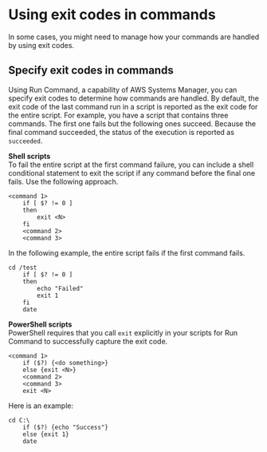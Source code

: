 # Using exit codes in commands<a name="run-command-handle-exit-status"></a>

In some cases, you might need to manage how your commands are handled by using exit codes\.

## Specify exit codes in commands<a name="command-exit-codes"></a>

Using Run Command, a capability of AWS Systems Manager, you can specify exit codes to determine how commands are handled\. By default, the exit code of the last command run in a script is reported as the exit code for the entire script\. For example, you have a script that contains three commands\. The first one fails but the following ones succeed\. Because the final command succeeded, the status of the execution is reported as `succeeded`\.

**Shell scripts**  
To fail the entire script at the first command failure, you can include a shell conditional statement to exit the script if any command before the final one fails\. Use the following approach\.

```
<command 1>
    if [ $? != 0 ]
    then
        exit <N>
    fi
    <command 2>
    <command 3>
```

In the following example, the entire script fails if the first command fails\.

```
cd /test
    if [ $? != 0 ]
    then
        echo "Failed"
        exit 1
    fi
    date
```

**PowerShell scripts**  
PowerShell requires that you call `exit` explicitly in your scripts for Run Command to successfully capture the exit code\.

```
<command 1>
    if ($?) {<do something>}
    else {exit <N>}
    <command 2>
    <command 3>
    exit <N>
```

Here is an example:

```
cd C:\
    if ($?) {echo "Success"}
    else {exit 1}
    date
```